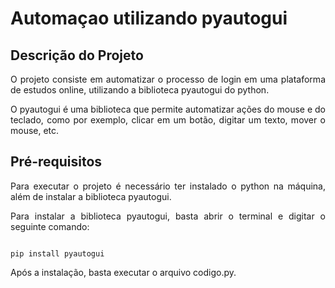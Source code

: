 # Automaçao utilizando pyautogui 

## Descrição do Projeto

<p align="justify"> O projeto consiste em automatizar o processo de login em uma plataforma de estudos online, utilizando a biblioteca pyautogui do python. </p>

<p align="justify"> O pyautogui é uma biblioteca que permite automatizar ações do mouse e do teclado, como por exemplo, clicar em um botão, digitar um texto, mover o mouse, etc. </p>



## Pré-requisitos

<p align="justify"> Para executar o projeto é necessário ter instalado o python na máquina, além de instalar a biblioteca pyautogui. </p>

<p align="justify"> Para instalar a biblioteca pyautogui, basta abrir o terminal e digitar o seguinte comando: </p>

```

pip install pyautogui

```

<p align="justify"> Após a instalação, basta executar o arquivo codigo.py. </p>

